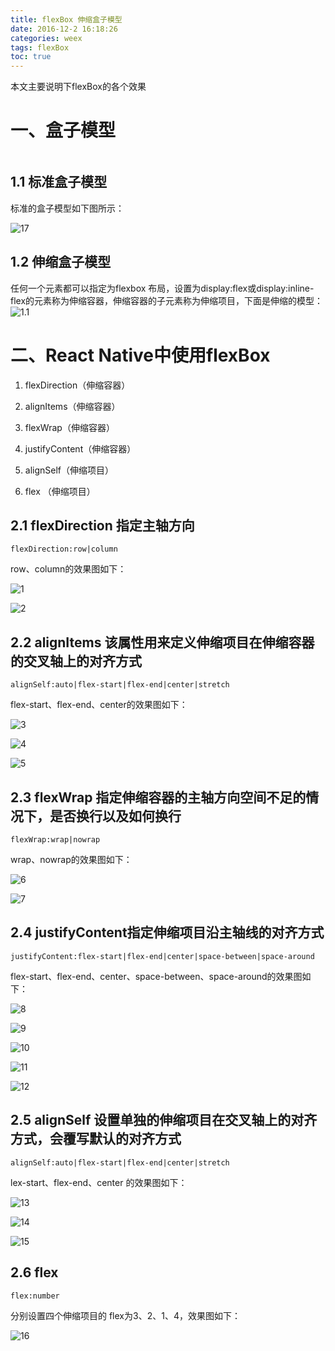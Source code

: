```yaml
---
title: flexBox 伸缩盒子模型
date: 2016-12-2 16:18:26
categories: weex
tags: flexBox
toc: true
---
```

本文主要说明下flexBox的各个效果
<!--more-->

#  一、盒子模型

~~~

~~~
## 1.1 标准盒子模型

标准的盒子模型如下图所示：

![17](http://of685p9vy.bkt.clouddn.com/17.png)

## 1.2 伸缩盒子模型

任何一个元素都可以指定为flexbox 布局，设置为display:flex或display:inline-flex的元素称为伸缩容器，伸缩容器的子元素称为伸缩项目，下面是伸缩的模型：
![1.1](http://of685p9vy.bkt.clouddn.com/1.1.png)

# 二、React Native中使用flexBox

1. flexDirection（伸缩容器）

2. alignItems（伸缩容器）

3. flexWrap（伸缩容器）
4. justifyContent（伸缩容器）
5. alignSelf（伸缩项目）
6. flex （伸缩项目）


## 2.1 flexDirection 指定主轴方向

~~~
flexDirection:row|column
~~~

row、column的效果图如下：

![1](http://of685p9vy.bkt.clouddn.com/1.png)

![2](http://of685p9vy.bkt.clouddn.com/1.png)


## 2.2 alignItems 该属性用来定义伸缩项目在伸缩容器的交叉轴上的对齐方式

~~~
alignSelf:auto|flex-start|flex-end|center|stretch
~~~

flex-start、flex-end、center的效果图如下：

![3](http://of685p9vy.bkt.clouddn.com/3.png)

![4](http://of685p9vy.bkt.clouddn.com/4.png)

![5](http://of685p9vy.bkt.clouddn.com/5.png)



## 2.3 flexWrap 指定伸缩容器的主轴方向空间不足的情况下，是否换行以及如何换行

~~~
flexWrap:wrap|nowrap
~~~
wrap、nowrap的效果图如下：

![6](http://of685p9vy.bkt.clouddn.com/6.png)

![7](http://of685p9vy.bkt.clouddn.com/7.png)

## 2.4 justifyContent指定伸缩项目沿主轴线的对齐方式

~~~
justifyContent:flex-start|flex-end|center|space-between|space-around
~~~

flex-start、flex-end、center、space-between、space-around的效果图如下：

![8](http://of685p9vy.bkt.clouddn.com/8.png)

![9](http://of685p9vy.bkt.clouddn.com/9.png)

![10](http://of685p9vy.bkt.clouddn.com/10.png)

![11](http://of685p9vy.bkt.clouddn.com/11.png)

![12](http://of685p9vy.bkt.clouddn.com/12.png)

## 2.5  alignSelf 设置单独的伸缩项目在交叉轴上的对齐方式，会覆写默认的对齐方式

~~~
alignSelf:auto|flex-start|flex-end|center|stretch
~~~

lex-start、flex-end、center 的效果图如下：

![13](http://of685p9vy.bkt.clouddn.com/13.png)

![14](http://of685p9vy.bkt.clouddn.com/14.png)

![15](http://of685p9vy.bkt.clouddn.com/15.png)

## 2.6 flex

~~~
flex:number
~~~

分别设置四个伸缩项目的 flex为3、2、1、4，效果图如下：

![16](http://of685p9vy.bkt.clouddn.com/16.png)
